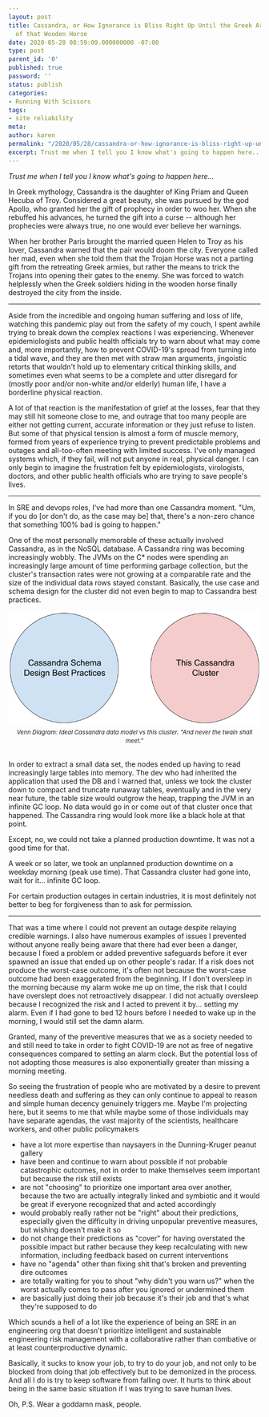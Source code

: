 ```yaml
---
layout: post
title: Cassandra, or How Ignorance is Bliss Right Up Until the Greek Armies Pop Out
  of that Wooden Horse
date: 2020-05-28 08:59:09.000000000 -07:00
type: post
parent_id: '0'
published: true
password: ''
status: publish
categories:
- Running With Scissors
tags:
- site reliability
meta:
author: karen
permalink: "/2020/05/28/cassandra-or-how-ignorance-is-bliss-right-up-until-the-greek-armies-pop-out-of-that-wooden-horse/"
excerpt: Trust me when I tell you I know what's going to happen here...
---
```


_Trust me when I tell you I know what's going to happen here..._

In Greek mythology, Cassandra is the daughter of King Priam and Queen Hecuba of Troy. Considered a great beauty, she was pursued by the god Apollo, who granted her the gift of prophecy in order to woo her. When she rebuffed his advances, he turned the gift into a curse -- although her prophecies were always true, no one would ever believe her warnings.

When her brother Paris brought the married queen Helen to Troy as his lover, Cassandra warned that the pair would doom the city. Everyone called her mad, even when she told them that the Trojan Horse was not a parting gift from the retreating Greek armies, but rather the means to trick the Trojans into opening their gates to the enemy. She was forced to watch helplessly when the Greek soldiers hiding in the wooden horse finally destroyed the city from the inside.

* * *

Aside from the incredible and ongoing human suffering and loss of life, watching this pandemic play out from the safety of my couch, I spent awhile trying to break down the complex reactions I was experiencing. Whenever epidemiologists and public health officials try to warn about what may come and, more importantly, how to prevent COVID-19's spread from turning into a tidal wave, and they are then met with straw man arguments, jingoistic retorts that wouldn't hold up to elementary critical thinking skills, and sometimes even what seems to be a complete and utter disregard for (mostly poor and/or non-white and/or elderly) human life, I have a borderline physical reaction.

A lot of that reaction is the manifestation of grief at the losses, fear that they may still hit someone close to me, and outrage that too many people are either not getting current, accurate information or they just refuse to listen. But some of that physical tension is almost a form of muscle memory, formed from years of experience trying to prevent predictable problems and outages and all-too-often meeting with limited success. I've only managed systems which, if they fail, will not put anyone in real, physical danger. I can only begin to imagine the frustration felt by epidemiologists, virologists, doctors, and other public health officials who are trying to save people's lives.

* * *
In SRE and devops roles, I've had more than one Cassandra moment. "Um, if you do [or don't do, as the case may be] that, there's a non-zero chance that something 100% bad is going to happen."

One of the most personally memorable of these actually involved Cassandra, as in the NoSQL database. A Cassandra ring was becoming increasingly wobbly. The JVMs on the C\* nodes were spending an increasingly large amount of time performing garbage collection, but the cluster's transaction rates were not growing at a comparable rate and the size of the individual data rows stayed constant. Basically, the use case and schema design for the cluster did not even begin to map to Cassandra best practices.

<div align="center">
<img src="/assets/images/2020/05/untitled-drawing-1.png" alt="A venn diagram showing two circles which aren't touching, one labeled 'Cassandra schema design best practices' and the other 'This Cassandra Cluster'">
<br>
<i><small>Venn Diagram: Ideal Cassandra data model vs this cluster. "And never the twain shall meet."</small></i>
</div>
<br>

In order to extract a small data set, the nodes ended up having to read increasingly large tables into memory. The dev who had inherited the application that used the DB and I warned that, unless we took the cluster down to compact and truncate runaway tables, eventually and in the very near future, the table size would outgrow the heap, trapping the JVM in an infinite GC loop. No data would go in or come out of that cluster once that happened. The Cassandra ring would look more like a black hole at that point.

Except, no, we could not take a planned production downtime. It was not a good time for that.

A week or so later, we took an unplanned production downtime on a weekday morning (peak use time). That Cassandra cluster had gone into, wait for it... infinite GC loop.

For certain production outages in certain industries, it is most definitely not better to beg for forgiveness than to ask for permission.

* * *

That was a time where I could not prevent an outage despite relaying credible warnings. I also have numerous examples of issues I prevented without anyone really being aware that there had ever been a danger, because I fixed a problem or added preventive safeguards before it ever spawned an issue that ended up on other people's radar. If a risk does not produce the worst-case outcome, it's often not because the worst-case outcome had been exaggerated from the beginning. If I don't oversleep in the morning because my alarm woke me up on time, the risk that I could have overslept does not retroactively disappear. I did not actually oversleep because I recognized the risk and I acted to prevent it by... setting my alarm. Even if I had gone to bed 12 hours before I needed to wake up in the morning, I would still set the damn alarm.

Granted, many of the preventive measures that we as a society needed to and still need to take in order to fight COVID-19 are not as free of negative consequences compared to setting an alarm clock. But the potential loss of not adopting those measures is also exponentially greater than missing a morning meeting.

So seeing the frustration of people who are motivated by a desire to prevent needless death and suffering as they can only continue to appeal to reason and simple human decency genuinely triggers me. Maybe I'm projecting here, but it seems to me that while maybe some of those individuals may have separate agendas, the vast majority of the scientists, healthcare workers, and other public policymakers

* have a lot more expertise than naysayers in the Dunning-Kruger peanut gallery
* have been and continue to warn about possible if not probable catastrophic outcomes, not in order to make themselves seem important but because the risk still exists
* are not "choosing" to prioritize one important area over another, because the two are actually integrally linked and symbiotic and it would be great if everyone recognized that and acted accordingly
* would probably really rather not be "right" about their predictions, especially given the difficulty in driving unpopular preventive measures, but wishing doesn't make it so
* do not change their predictions as "cover" for having overstated the possible impact but rather because they keep recalculating with new information, including feedback based on current interventions
* have no "agenda" other than fixing shit that's broken and preventing dire outcomes
* are totally waiting for you to shout "why didn't you warn us?" when the worst actually comes to pass after you ignored or undermined them
* are basically just doing their job because it's their job and that's what they're supposed to do

Which sounds a hell of a lot like the experience of being an SRE in an engineering org that doesn't prioritize intelligent and sustainable engineering risk management with a collaborative rather than combative or at least counterproductive dynamic.

Basically, it sucks to know your job, to try to do your job, and not only to be blocked from doing that job effectively but to be demonized in the process. And all I do is try to keep software from falling over. It hurts to think about being in the same basic situation if I was trying to save human lives.

Oh, P.S. Wear a goddamn mask, people.

